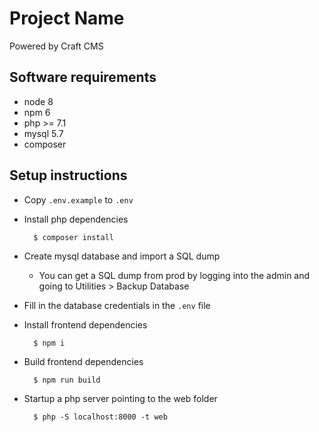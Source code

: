 # Project Name

Powered by Craft CMS

## Software requirements
- node 8
- npm 6
- php >= 7.1
- mysql 5.7
- composer

## Setup instructions

- Copy `.env.example` to `.env`

- Install php dependencies

        $ composer install

- Create mysql database and import a SQL dump
    - You can get a SQL dump from prod by logging into the admin and going to Utilities > Backup Database

- Fill in the database credentials in the `.env` file

- Install frontend dependencies

        $ npm i

- Build frontend dependencies

        $ npm run build

- Startup a php server pointing to the web folder

        $ php -S localhost:8000 -t web
